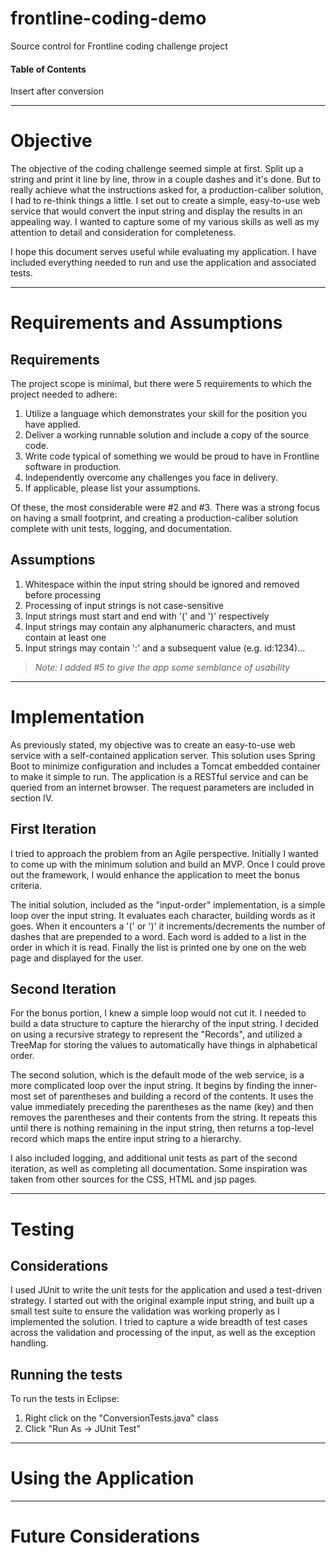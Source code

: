 # frontline-coding-demo
Source control for Frontline coding challenge project

#### Table of Contents
Insert after conversion

---
# Objective
The objective of the coding challenge seemed simple at first. Split up a string and print it line by line, throw in a couple dashes and it's done. But to really achieve what the instructions asked for, a production-caliber solution, I had to re-think things a little. I set out to create a simple, easy-to-use web service that would convert the input string and display the results in an appealing way. I wanted to capture some of my various skills as well as my attention to detail and consideration for completeness.

I hope this document serves useful while evaluating my application. I have included everything needed to run and use the application and associated tests.

---
# Requirements and Assumptions
## Requirements
The project scope is minimal, but there were 5 requirements to which the project needed to adhere:
1) Utilize a language which demonstrates your skill for the position you have applied.
2) Deliver a working runnable solution and include a copy of the source code.
3) Write code typical of something we would be proud to have in Frontline software in production.
4) Independently overcome any challenges you face in delivery. 
5) If applicable, please list your assumptions.

Of these, the most considerable were #2 and #3. There was a strong focus on having a small footprint, and creating a production-caliber solution complete with unit tests, logging, and documentation.

## Assumptions
1) Whitespace within the input string should be ignored and removed before processing
2) Processing of input strings is not case-sensitive
3) Input strings must start and end with '(' and ')' respectively
4) Input strings may contain any alphanumeric characters, and must contain at least one
5) Input strings may contain ':' and a subsequent value (e.g. id:1234)...
> *Note: I added #5 to give the app some semblance of usability*

---
# Implementation
As previously stated, my objective was to create an easy-to-use web service with a self-contained application server.
This solution uses Spring Boot to minimize configuration and includes a Tomcat embedded container to make it simple to
run. The application is a RESTful service and can be queried from an internet browser. The request parameters are
included in section IV.

## First Iteration
I tried to approach the problem from an Agile perspective. Initially I wanted to come up with the minimum solution
and build an MVP. Once I could prove out the framework, I would enhance the application to meet the bonus criteria.

The initial solution, included as the "input-order" implementation, is a simple loop over the input string. It
evaluates each character, building words as it goes. When it encounters a '(' or ')' it increments/decrements the
number of dashes that are prepended to a word. Each word is added to a list in the order in which it is read.
Finally the list is printed one by one on the web page and displayed for the user.
     
## Second Iteration
For the bonus portion, I knew a simple loop would not cut it. I needed to build a data structure to capture the
hierarchy of the input string. I decided on using a recursive strategy to represent the "Records", and utilized a
TreeMap for storing the values to automatically have things in alphabetical order.

The second solution, which is the default mode of the web service, is a more complicated loop over the input string.
It begins by finding the inner-most set of parentheses and building a record of the contents. It uses the value
immediately preceding the parentheses as the name (key) and then removes the parentheses and their contents from the
string. It repeats this until there is nothing remaining in the input string, then returns a top-level record which 
maps the entire input string to a hierarchy.

I also included logging, and additional unit tests as part of the second iteration, as well as completing all
documentation. Some inspiration was taken from other sources for the CSS, HTML and jsp pages.

---
# Testing
## Considerations
I used JUnit to write the unit tests for the application and used a test-driven strategy. I started out with the 
original example input string, and built up a small test suite to ensure the validation was working properly as I 
implemented the solution. I tried to capture a wide breadth of test cases across the validation and processing of
the input, as well as the exception handling.
    
## Running the tests
To run the tests in Eclipse:
1) Right click on the "ConversionTests.java" class
2) Click "Run As -> JUnit Test"

---
# Using the Application

---
# Future Considerations
